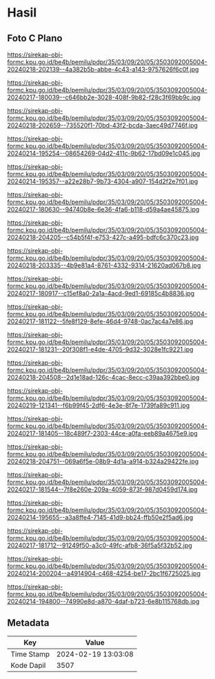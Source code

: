 # Hasil

## Foto C Plano

https://sirekap-obj-formc.kpu.go.id/be4b/pemilu/pdpr/35/03/09/20/05/3503092005004-20240218-202139--4a382b5b-abbe-4c43-a143-9757626f6c0f.jpg

https://sirekap-obj-formc.kpu.go.id/be4b/pemilu/pdpr/35/03/09/20/05/3503092005004-20240217-180039--c646bb2e-3028-408f-9b82-f28c3f69bb9c.jpg

https://sirekap-obj-formc.kpu.go.id/be4b/pemilu/pdpr/35/03/09/20/05/3503092005004-20240218-202659--735520f1-70bd-43f2-bcda-3aec49d7746f.jpg

https://sirekap-obj-formc.kpu.go.id/be4b/pemilu/pdpr/35/03/09/20/05/3503092005004-20240214-195254--08654269-04d2-411c-9b62-17bd09e1c045.jpg

https://sirekap-obj-formc.kpu.go.id/be4b/pemilu/pdpr/35/03/09/20/05/3503092005004-20240214-195357--a22e28b7-9b73-4304-a907-154d2f2e7f01.jpg

https://sirekap-obj-formc.kpu.go.id/be4b/pemilu/pdpr/35/03/09/20/05/3503092005004-20240217-180630--94740b8e-6e36-4fa6-b118-d59a4ae45875.jpg

https://sirekap-obj-formc.kpu.go.id/be4b/pemilu/pdpr/35/03/09/20/05/3503092005004-20240218-204205--c54b5f4f-e753-427c-a495-bdfc6c370c23.jpg

https://sirekap-obj-formc.kpu.go.id/be4b/pemilu/pdpr/35/03/09/20/05/3503092005004-20240218-203335--4b9e81a4-8761-4332-9314-21620ad067b8.jpg

https://sirekap-obj-formc.kpu.go.id/be4b/pemilu/pdpr/35/03/09/20/05/3503092005004-20240217-180917--c15ef8a0-2a1a-4acd-9ed1-69185c4b8836.jpg

https://sirekap-obj-formc.kpu.go.id/be4b/pemilu/pdpr/35/03/09/20/05/3503092005004-20240217-181122--5fe8f129-8efe-46d4-9748-0ac7ac4a7e86.jpg

https://sirekap-obj-formc.kpu.go.id/be4b/pemilu/pdpr/35/03/09/20/05/3503092005004-20240217-181231--20f308f1-e4de-4705-9d32-3028e1fc9221.jpg

https://sirekap-obj-formc.kpu.go.id/be4b/pemilu/pdpr/35/03/09/20/05/3503092005004-20240218-204508--2d1e18ad-126c-4cac-8ecc-c39aa392bbe0.jpg

https://sirekap-obj-formc.kpu.go.id/be4b/pemilu/pdpr/35/03/09/20/05/3503092005004-20240219-121341--f6b99f45-2df6-4e3e-8f7e-1739fa89c911.jpg

https://sirekap-obj-formc.kpu.go.id/be4b/pemilu/pdpr/35/03/09/20/05/3503092005004-20240217-181405--18c489f7-2303-44ce-a0fa-eeb89a4675e9.jpg

https://sirekap-obj-formc.kpu.go.id/be4b/pemilu/pdpr/35/03/09/20/05/3503092005004-20240218-204751--069a6f5e-08b9-4d1a-a914-b324a29422fe.jpg

https://sirekap-obj-formc.kpu.go.id/be4b/pemilu/pdpr/35/03/09/20/05/3503092005004-20240217-181544--7f8e260e-209a-4059-873f-987d0459d174.jpg

https://sirekap-obj-formc.kpu.go.id/be4b/pemilu/pdpr/35/03/09/20/05/3503092005004-20240214-195655--a3a8ffe4-7145-41d9-bb24-ffb50e2f5ad6.jpg

https://sirekap-obj-formc.kpu.go.id/be4b/pemilu/pdpr/35/03/09/20/05/3503092005004-20240217-181712--91249f50-a3c0-49fc-afb8-36f5a5f32b52.jpg

https://sirekap-obj-formc.kpu.go.id/be4b/pemilu/pdpr/35/03/09/20/05/3503092005004-20240214-200204--a4914904-c468-4254-be17-2bc1f6725025.jpg

https://sirekap-obj-formc.kpu.go.id/be4b/pemilu/pdpr/35/03/09/20/05/3503092005004-20240214-194800--74990e8d-a870-4daf-b723-6e8b115768db.jpg


## Metadata

| Key        | Value               |
| ---------- | ------------------- |
| Time Stamp | 2024-02-19 13:03:08 |
| Kode Dapil | 3507                |



